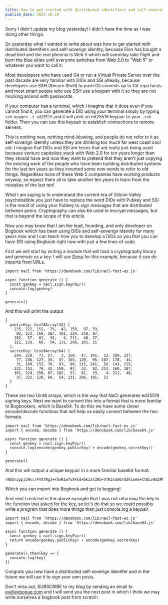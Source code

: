```yaml
---
title: How to get started with distributed identifiers and self-sovereign identity
publish_date: 2022-10-29
---
```


Sorry I didn't update my blog yesterday! I didn't have the time as I was doing other things.

So yesterday what I wanted to write about was how to get started with distributed identifiers and self-soverign identity, because Elon has bought a dead bird and the real pheonix is Web 5 which will someday take flight and burn the blue skies until everyone switches from Web 2.0 to "Web 5" or whatever you want to call it.

Most developers who have used Git or run a Virtual Private Server over the past dacade are very familiar with DIDs and SSI already, because developers use SSH (Secure Shell) to push Git commits up to Git repo hosts and most smart people who use SSH use a keypair with it so they are not mucking around with passwords.

If your computer has a terminal, which I imagine that it does even if you cannot find it, you can generate a DID using your terminal simply by typing `ssh-keygen -t ed25519` and it will print an ed25519 keypair to your `.ssh` folder. Then you can use this keypair to establish connections to remote servers. 

This is nothing new, nothing mind-blowing, and people do not refer to it as self-soverign identity unless they are drinking too much far west coast cool aid. I imagine that DIDs and SSI are terms that are really just being used because venture capitalists stuck with Web 2.0 for ten years longer than they should have and now they want to pretend that they aren't just copying the existing work of the people who have been building distributed systems for the last ten years so they invented some new words to refer to old things. Regardless none of these Web 5 companies have working products anyway, so expect them all to take another ten years to learn from the mistakes of the last ten!

What I am saying is to understand the current era of Silicon Valley psychobabble you just have to replace the word DIDs with Pubkey and SSI is the result of using your Pubkey to sign messages that are distributed between peers. Cryptography can also be used to encrypt messages, but that is beyond the scope of this article. 

Now you may know that I am the lead, founding, and only developer on Bogbook which has been using DIDs and self-soverign identity for many years now and I can teach how you to develop a DIDs so you that you can have SSI using Bogbook right now with just a few lines of code.

First we will start by writing a module that will load a cryptography library and generate us a key. I will use [Deno](https://deno.land/) for this example, because it can do imports from URLs. 

```
import nacl from 'https://denobook.com/lib/nacl-fast-es.js'

async function generate () {
  const genkey = nacl.sign.keyPair()
  console.log(genkey)
}

generate()
```

And this will print the output

```
{
  publicKey: Uint8Array(32) [
    225, 222, 151,  79,  42, 159,  97, 33,
     92, 253, 160, 187, 101, 224, 250, 87,
    182,  57,  81,  33,   4, 211,  48, 37,
    222, 128,  68,  54, 131, 206, 101, 21
  ],
  secretKey: Uint8Array(64) [
    244, 229,  71, 57,   3, 158,  47, 141,  52, 189, 237,
     77, 236, 127, 35,  57, 155, 120,  95, 107, 178,  44,
     31, 169, 153, 70,  93,  80, 115, 241,  50, 143, 225,
    222, 151,  79, 42, 159,  97,  33,  92, 253, 160, 187,
    101, 224, 250, 87, 182,  57,  81,  33,   4, 211,  48,
     37, 222, 128, 68,  54, 131, 206, 101,  21
  ]
}
```

These are two Uint8 arrays, which is the way that NaCl generates ed25519 signing keys. Next we want to convert this into a format that is more familiar to Bogbookers, which is Base64. To do this we have some clever encode/decode functions that will help us easily convert between the two formats.

```
import nacl from 'https://denobook.com/lib/nacl-fast-es.js'
import { encode, decode } from 'https://denobook.com/lib/base64.js'

async function generate () {
  const genkey = nacl.sign.keyPair()
  console.log(encode(genkey.publicKey) + encode(genkey.secretKey))
}

generate()
```

And this will output a unique keypair in a more familiar base64 format:

```
rNU5nJppj3Hnc/FYATNg1+xhxRIwTsXFCd+bkzatZKU=VtK2xdmGrG2k1wmm+CtGLv0d2PMhtjOv+ZZaWkbpzy2s1TmcmmmPcedz8VgBM2DX7GHFEjBOxcUJ35uTNq1kpQ==
```

Which you can import into Bogbook and get to bogging! 

And next I realized in the above example that I was not returning the key to the function that asked for the key, so let's do that so we could possibly write a program that does more things than just console.log a keypair.

```
import nacl from 'https://denobook.com/lib/nacl-fast-es.js'
import { encode, decode } from 'https://denobook.com/lib/base64.js'

async function generate () {
  const genkey = nacl.sign.keyPair()
  return encode(genkey.publicKey) + encode(genkey.secretKey)
}

generate().then(key => {
  console.log(key)
})
```

Congrats you now have a distributed self-soverign identifer and in the future we will use it to sign your own posts.

Don't miss out, SUBSCRIBE to my blog by sending an email to ev@evbogue.com and I will send you the next post in which I think we may write ourselves a bogbook post from scratch.

